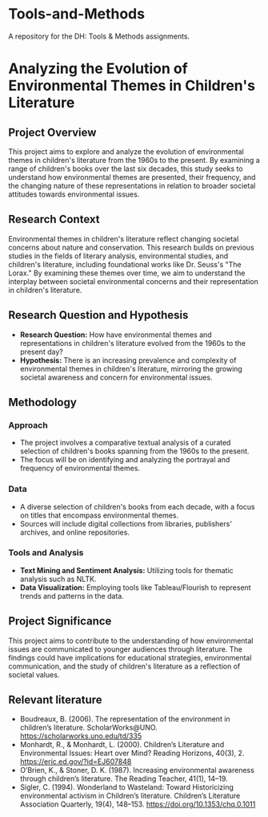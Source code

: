 # Tools-and-Methods
A repository for the DH: Tools &amp; Methods assignments.

# Analyzing the Evolution of Environmental Themes in Children's Literature

## Project Overview

This project aims to explore and analyze the evolution of environmental themes in children's literature from the 1960s to the present. By examining a range of children's books over the last six decades, this study seeks to understand how environmental themes are presented, their frequency, and the changing nature of these representations in relation to broader societal attitudes towards environmental issues.

## Research Context

Environmental themes in children's literature reflect changing societal concerns about nature and conservation. This research builds on previous studies in the fields of literary analysis, environmental studies, and children's literature, including foundational works like Dr. Seuss's "The Lorax." By examining these themes over time, we aim to understand the interplay between societal environmental concerns and their representation in children's literature.

## Research Question and Hypothesis

- **Research Question:** How have environmental themes and representations in children's literature evolved from the 1960s to the present day?
- **Hypothesis:** There is an increasing prevalence and complexity of environmental themes in children's literature, mirroring the growing societal awareness and concern for environmental issues.

## Methodology

### Approach
- The project involves a comparative textual analysis of a curated selection of children's books spanning from the 1960s to the present.
- The focus will be on identifying and analyzing the portrayal and frequency of environmental themes.

### Data
- A diverse selection of children's books from each decade, with a focus on titles that encompass environmental themes.
- Sources will include digital collections from libraries, publishers' archives, and online repositories.

### Tools and Analysis
- **Text Mining and Sentiment Analysis:** Utilizing tools for thematic analysis such as NLTK.
- **Data Visualization:** Employing tools like Tableau/Flourish to represent trends and patterns in the data.

## Project Significance

This project aims to contribute to the understanding of how environmental issues are communicated to younger audiences through literature. The findings could have implications for educational strategies, environmental communication, and the study of children's literature as a reflection of societal values.

## Relevant literature

- Boudreaux, B. (2006). The representation of the environment in children’s literature. ScholarWorks@UNO. https://scholarworks.uno.edu/td/335 
- Monhardt, R., & Monhardt, L. (2000). Children’s Literature and Environmental Issues: Heart over Mind? Reading Horizons, 40(3), 2. https://eric.ed.gov/?id=EJ607848 
- O’Brien, K., & Stoner, D. K. (1987). Increasing environmental awareness through children’s literature. The Reading Teacher, 41(1), 14–19. 
- Sigler, C. (1994). Wonderland to Wasteland: Toward Historicizing environmental activism in Children’s literature. Children’s Literature Association Quarterly, 19(4), 148–153. https://doi.org/10.1353/chq.0.1011
